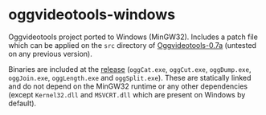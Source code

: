 # oggvideotools-windows
Oggvideotools project ported to Windows (MinGW32). Includes a patch file which can be applied on the `src` directory of [Oggvideotools-0.7a](http://www.streamnik.de/uploads/media/oggvideotools-0.7a.tar.gz) (untested on any previous version).

Binaries are included at the [release](https://github.com/Velocity-/oggvideotools-windows/releases) (`oggCat.exe`, `oggCut.exe`, `oggDump.exe`, `oggJoin.exe`, `oggLength.exe` and `oggSplit.exe`). These are statically linked and do not depend on the MinGW32 runtime or any other dependencies (except `Kernel32.dll` and `MSVCRT.dll` which are present on Windows by default).